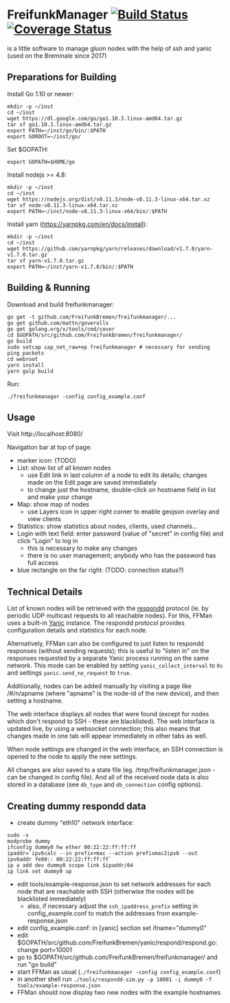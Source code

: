 # FreifunkManager [![Build Status](https://travis-ci.org/FreifunkBremen/freifunkmanager.svg?branch=master)](https://travis-ci.org/FreifunkBremen/freifunkmanager) [![Coverage Status](https://coveralls.io/repos/github/FreifunkBremen/freifunkmanager/badge.svg?branch=master)](https://coveralls.io/github/FreifunkBremen/freifunkmanager?branch=master)
is a little software to manage gluon nodes with the help of ssh and yanic
(used on the Breminale since 2017)

## Preparations for Building
Install Go 1.10 or newer:
```
mkdir -p ~/inst
cd ~/inst
wget https://dl.google.com/go/go1.10.3.linux-amd64.tar.gz
tar xf go1.10.3.linux-amd64.tar.gz
export PATH=~/inst/go/bin/:$PATH
export GOROOT=~/inst/go/
```
Set $GOPATH:
```
export GOPATH=$HOME/go
```

Install nodejs >= 4.8:
```
mkdir -p ~/inst
cd ~/inst
wget https://nodejs.org/dist/v8.11.3/node-v8.11.3-linux-x64.tar.xz
tar xf node-v8.11.3-linux-x64.tar.xz
export PATH=~/inst/node-v8.11.3-linux-x64/bin/:$PATH
```

Install yarn (https://yarnpkg.com/en/docs/install):
```
mkdir -p ~/inst
cd ~/inst
wget https://github.com/yarnpkg/yarn/releases/download/v1.7.0/yarn-v1.7.0.tar.gz
tar xf yarn-v1.7.0.tar.gz
export PATH=~/inst/yarn-v1.7.0/bin/:$PATH
```

## Building & Running
Download and build freifunkmanager:
```
go get -t github.com/FreifunkBremen/freifunkmanager/...
go get github.com/mattn/goveralls
go get golang.org/x/tools/cmd/cover
cd $GOPATH/src/github.com/FreifunkBremen/freifunkmanager/
go build
sudo setcap cap_net_raw+ep freifunkmanager # necessary for sending ping packets
cd webroot
yarn install
yarn gulp build
```
Run:
```
./freifunkmanager -config config_example.conf
```


## Usage
Visit http://localhost:8080/

Navigation bar at top of page:
- marker icon: (TODO)
- List: show list of all known nodes
  - use Edit link in last column of a node to edit its details; changes made on the Edit page are saved immediately
  - to change just the hostname, double-click on hostname field in list and make your change
- Map: show map of nodes
  - use Layers icon in upper right corner to enable geojson overlay and view clients
- Statistics: show statistics about nodes, clients, used channels...
- Login with text field: enter password (value of "secret" in config file) and click "Login" to log in
  - this is necessary to make any changes
  - there is no user management; anybody who has the password has full access
- blue rectangle on the far right: (TODO: connection status?)


## Technical Details

List of known nodes will be retrieved with the [respondd](https://github.com/freifunk-gluon/packages/tree/master/net/respondd) protocol (ie. by periodic UDP multicast requests to all reachable nodes). For this, FFMan uses a built-in [Yanic](https://github.com/FreifunkBremen/yanic) instance. The respondd protocol provides configuration details and statistics for each node.

Alternatively, FFMan can also be configured to just listen to respondd responses (without sending requests); this is useful to "listen in" on the responses requested by a separate Yanic process running on the same network. This mode can be enabled by setting `yanic_collect_interval` to `0s` and settings `yanic.send_no_request` to `true`.

Additionally, nodes can be added manually by visiting a page like /#/n/apname (where "apname" is the node-id of the new device), and then setting a hostname.

The web interface displays all nodes that were found (except for nodes which don't respond to SSH - these are blacklisted). The web interface is updated live, by using a websocket connection; this also means that changes made in one tab will appear immediately in other tabs as well.

When node settings are changed in the web interface, an SSH connection is opened to the node to apply the new settings.

All changes are also saved to a state file (eg. /tmp/freifunkmanager.json - can be changed in config file).
And all of the received node data is also stored in a database (see `db_type` and `db_connection` config options).

## Creating dummy respondd data

- create dummy "eth10" network interface:
```
sudo -s
modprobe dummy
ifconfig dummy0 hw ether 00:22:22:ff:ff:ff
ipaddr=`ipv6calc --in prefix+mac --action prefixmac2ipv6 --out ipv6addr fe80:: 00:22:22:ff:ff:ff`
ip a add dev dummy0 scope link $ipaddr/64
ip link set dummy0 up
```

- edit tools/example-response.json to set network addresses for each node that are reachable with SSH (otherwise the nodes will be blacklisted immediately)
    - also, if necessary adjust the `ssh_ipaddress_prefix` setting in config_example.conf to match the addresses from example-response.json
- edit config_example.conf: in [yanic] section set ifname="dummy0"
- edit $GOPATH/src/github.com/FreifunkBremen/yanic/respond/respond.go: change port=10001
- go to $GOPATH/src/github.com/FreifunkBremen/freifunkmanager/ and run "go build"
- start FFMan as usual (`./freifunkmanager -config config_example.conf`)
- in another shell run `./tools/respondd-sim.py -p 10001 -i dummy0 -f tools/example-response.json`
- FFMan should now display two new nodes with the example hostnames
